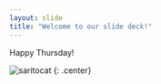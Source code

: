 ```yaml
---
layout: slide
title: "Welcome to our slide deck!"
---
```


Happy Thursday!

![saritocat](https://octodex.github.com/images/saritocat.png)
{: .center}
